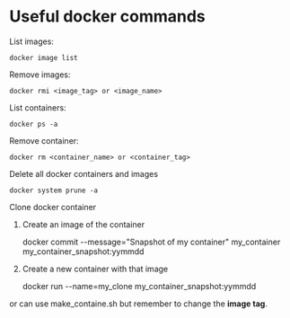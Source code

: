 # Useful docker commands

List images:

	docker image list

Remove images:

	docker rmi <image_tag> or <image_name>

List containers: 

	docker ps -a 

Remove container:

	docker rm <container_name> or <container_tag>
	
Delete all docker containers and images

	docker system prune -a
	
Clone docker container 

1. Create an image of the container

	docker commit --message="Snapshot of my container" my_container my_container_snapshot:yymmdd

2. Create a new container with that image

	docker run --name=my_clone my_container_snapshot:yymmdd
	
or can use make_containe.sh but remember to change the **image tag**.



